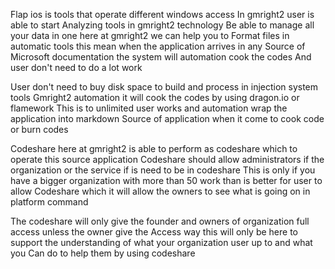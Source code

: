 Flap ios is tools that operate different windows access 
In gmright2 user is able to start Analyzing tools in gmright2 technology 
Be able to manage all your data in one here at gmright2 we can help you to 
Format files in automatic tools this mean when the application arrives in any 
Source of Microsoft documentation  the system will automation cook the codes 
And user don't need to do a lot work 

User don't need to buy disk space to build and process in injection system tools 
Gmright2 automation it will cook the codes by using dragon.io or flamework 
This is to unlimited user works and automation wrap the application into markdown 
Source of application when it come to cook code or burn codes 

Codeshare here at gmright2 is able to perform as codeshare which to operate this source application 
Codeshare should allow administrators if the organization or the service if is need to be in codeshare 
This is only if you have a bigger organization with more than 50 work than is better for user to allow 
Codeshare which it will allow the owners to see what is going on in platform command 

The codeshare will only give the founder and owners of organization full access unless the owner give the 
Access way this will only be here to support the understanding of what your organization user up to and what you
Can do to help them by using codeshare 
